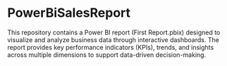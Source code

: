# PowerBiSalesReport
This repository contains a Power BI report (First Report.pbix) designed to visualize and analyze business data through interactive dashboards. The report provides key performance indicators (KPIs), trends, and insights across multiple dimensions to support data-driven decision-making.
